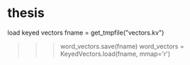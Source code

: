 # thesis
load keyed vectors
fname = get_tmpfile("vectors.kv")
>>> word_vectors.save(fname)
>>> word_vectors = KeyedVectors.load(fname, mmap='r')